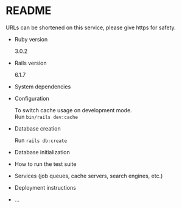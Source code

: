 # README

URLs can be shortened on this service, please give https for safety.

* Ruby version
  
  3.0.2

* Rails version
  
  6.1.7

* System dependencies

* Configuration

  To switch cache usage on development mode.<br>
  Run `bin/rails dev:cache`

* Database creation

  Run `rails db:create`

* Database initialization

* How to run the test suite

* Services (job queues, cache servers, search engines, etc.)

* Deployment instructions

* ...
